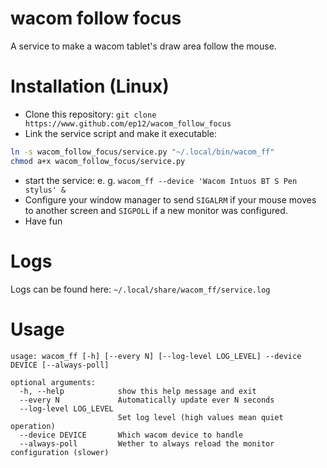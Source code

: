 # wacom follow focus
A service to make a wacom tablet's draw area follow the mouse.

# Installation (Linux)
+ Clone this repository: `git clone https://www.github.com/ep12/wacom_follow_focus`
+ Link the service script and make it executable:
```bash
ln -s wacom_follow_focus/service.py "~/.local/bin/wacom_ff"
chmod a+x wacom_follow_focus/service.py
```
+ start the service: e. g. `wacom_ff --device 'Wacom Intuos BT S Pen stylus' &`
+ Configure your window manager to send `SIGALRM` if your mouse moves to another screen
and `SIGPOLL` if a new monitor was configured.
+ Have fun

# Logs
Logs can be found here: `~/.local/share/wacom_ff/service.log`

# Usage
```
usage: wacom_ff [-h] [--every N] [--log-level LOG_LEVEL] --device DEVICE [--always-poll]

optional arguments:
  -h, --help            show this help message and exit
  --every N             Automatically update ever N seconds
  --log-level LOG_LEVEL
                        Set log level (high values mean quiet operation)
  --device DEVICE       Which wacom device to handle
  --always-poll         Wether to always reload the monitor configuration (slower)
```
